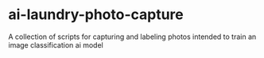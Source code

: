 # ai-laundry-photo-capture
A collection of scripts for capturing and labeling photos intended to train an image classification ai model
